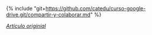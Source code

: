{% include "git+https://github.com/catedu/curso-google-drive.git/compartir-y-colaborar.md" %}

[_Artículo originial_](https://catedu.gitbooks.io/trabajo-colaborativo-con-google-drive/content/compartir-y-colaborar.html)